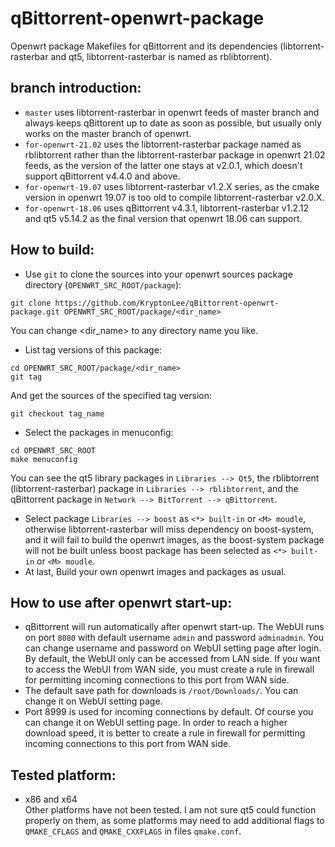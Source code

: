 # qBittorrent-openwrt-package
Openwrt package Makefiles for qBittorrent and its dependencies (libtorrent-rasterbar and qt5, libtorrent-rasterbar is named as rblibtorrent).

## branch introduction:
* `master` uses libtorrent-rasterbar in openwrt feeds of master branch and always keeps qBittorent up to date as soon as possible, but usually only works on the master branch of openwrt.
* `for-openwrt-21.02` uses the libtorrent-rasterbar package named as rblibtorrent rather than the libtorrent-rasterbar package in openwrt 21.02 feeds, as the version of the latter one stays at v2.0.1, which doesn't support qBittorrent v4.4.0 and above.
* `for-openwrt-19.07` uses libtorrent-rasterbar v1.2.X series, as the cmake version in openwrt 19.07 is too old to compile libtorrent-rasterbar v2.0.X.
* `for-openwrt-18.06` uses qBittorrent v4.3.1, libtorrent-rasterbar v1.2.12 and qt5 v5.14.2 as the final version that openwrt 18.06 can support.

## How to build:
* Use `git` to clone the sources into your openwrt sources package directory (`OPENWRT_SRC_ROOT/package`):
```
git clone https://github.com/KryptonLee/qBittorrent-openwrt-package.git OPENWRT_SRC_ROOT/package/<dir_name>
```
You can change <dir_name> to any directory name you like.
* List tag versions of this package:
```
cd OPENWRT_SRC_ROOT/package/<dir_name>
git tag
```
And get the sources of the specified tag version:
```
git checkout tag_name
```
* Select the packages in menuconfig:
```
cd OPENWRT_SRC_ROOT
make menuconfig
```
You can see the qt5 library packages in `Libraries --> Qt5`, the rblibtorrent (libtorrent-rasterbar) package in `Libraries --> rblibtorrent`, and the qBittorrent package in `Network --> BitTorrent --> qBittorrent`.
* Select package `Libraries --> boost` as `<*> built-in` or `<M> moudle`, otherwise libtorrent-rasterbar will miss dependency on boost-system, and it will fail to build the openwrt images, as the boost-system package will not be built unless boost package has been selected as `<*> built-in` or `<M> moudle`.
* At last, Build your own openwrt images and packages as usual.
## How to use after openwrt start-up:
* qBittorrent will run automatically after openwrt start-up. The WebUI runs on port `8080` with default username `admin` and password `adminadmin`. You can change username and password on WebUI setting page after login. By default, the WebUI only can be accessed from LAN side. If you want to access the WebUI from WAN side, you must create a rule in firewall for permitting incoming connections to this port from WAN side.
* The default save path for downloads is `/root/Downloads/`. You can change it on WebUI setting page. 
* Port 8999 is used for incoming connections by default. Of course you can change it on WebUI setting page. In order to reach a higher download speed, it is better to create a rule in firewall for permitting incoming connections to this port from WAN side.
## Tested platform:
* x86 and x64
<br>Other platforms have not been tested. I am not sure qt5 could function properly on them, as some platforms may need to add additional flags to `QMAKE_CFLAGS` and `QMAKE_CXXFLAGS` in files `qmake.conf`.
